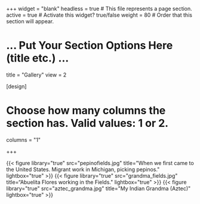 +++
widget = "blank"
headless = true  # This file represents a page section.
active = true  # Activate this widget? true/false
weight = 80  # Order that this section will appear.

# ... Put Your Section Options Here (title etc.) ...
title = "Gallery"
view = 2

[design]
  # Choose how many columns the section has. Valid values: 1 or 2.
  columns = "1"

+++

{{< figure library="true" src="pepinofields.jpg" title="When we first came to the United States.  Migrant work in Michigan, picking pepinos." lightbox="true" >}}
{{< figure library="true" src="grandma_fields.jpg" title=“Abuelita Flores working in the Fields." lightbox="true" >}}
{{< figure library="true" src="aztec_grandma.jpg" title="My Indian Grandma (Aztec)" lightbox="true" >}}